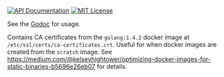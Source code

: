 [![API Documentation](http://img.shields.io/badge/api-Godoc-blue.svg?style=flat-square)](https://godoc.org/github.com/peter-edge/go-cacerts)
[![MIT License](http://img.shields.io/badge/license-MIT-blue.svg?style=flat-square)](https://github.com/peter-edge/go-cacerts/blob/master/LICENSE)

See the [Godoc](https://godoc.org/github.com/peter-edge/go-cacerts) for usage.

Contains CA certificates from the `golang:1.4.2` docker image at `/etc/ssl/certs/ca-certificates.crt`.
Useful for when docker images are created from the `scratch` image.
See https://medium.com/@kelseyhightower/optimizing-docker-images-for-static-binaries-b5696e26eb07 for details.
